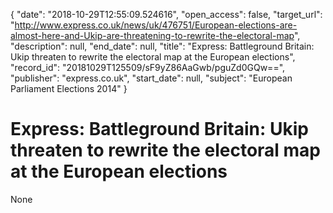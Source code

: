 {
  "date": "2018-10-29T12:55:09.524616", 
  "open_access": false, 
  "target_url": "http://www.express.co.uk/news/uk/476751/European-elections-are-almost-here-and-Ukip-are-threatening-to-rewrite-the-electoral-map", 
  "description": null, 
  "end_date": null, 
  "title": "Express: Battleground Britain: Ukip threaten to rewrite the electoral map at the European elections", 
  "record_id": "20181029T125509/sF9yZ86AaGwb/pguZd0GQw==", 
  "publisher": "express.co.uk", 
  "start_date": null, 
  "subject": "European Parliament Elections 2014"
}

# Express: Battleground Britain: Ukip threaten to rewrite the electoral map at the European elections

None